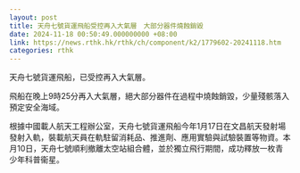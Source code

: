 ```yaml
---
layout: post
title: 天舟七號貨運飛船受控再入大氣層　大部分器件燒蝕銷毀
date: 2024-11-18 00:50:49.000000000 +08:00
link: https://news.rthk.hk/rthk/ch/component/k2/1779602-20241118.htm
categories: rthk
---
```


天舟七號貨運飛船，已受控再入大氣層。

飛船在晚上9時25分再入大氣層，絕大部分器件在過程中燒蝕銷毀，少量殘骸落入預定安全海域。

根據中國載人航天工程辦公室，天舟七號貨運飛船今年1月17日在文昌航天發射場發射入軌，裝載航天員在軌駐留消耗品、推進劑、應用實驗與試驗裝置等物資。本月10日，天舟七號順利撤離太空站組合體，並於獨立飛行期間，成功釋放一枚青少年科普衞星。
